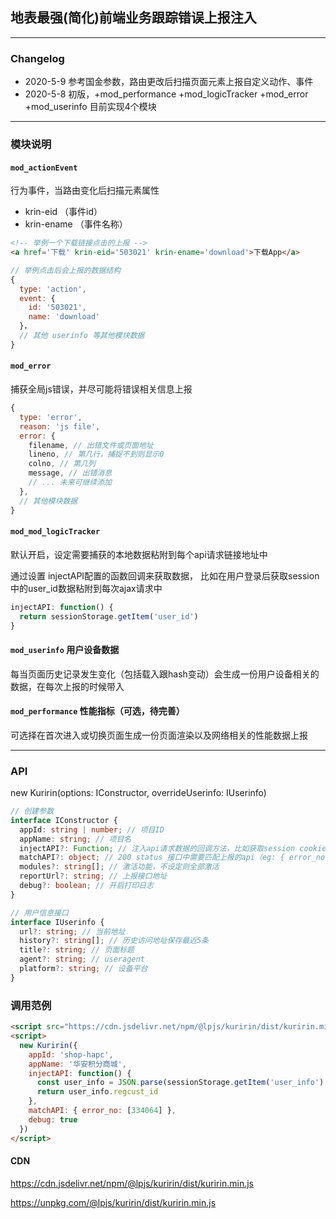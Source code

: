 ## 地表最强(简化)前端业务跟踪错误上报注入
----
### Changelog
 * 2020-5-9 参考国金参数，路由更改后扫描页面元素上报自定义动作、事件
 * 2020-5-8 初版，+mod_performance +mod_logicTracker +mod_error +mod_userinfo 目前实现4个模块

----

### 模块说明

#### `mod_actionEvent` 

行为事件，当路由变化后扫描元素属性 
 * krin-eid （事件id）
 * krin-ename （事件名称）

```html
<!-- 举例一个下载链接点击的上报 -->
<a href='下载' krin-eid='503021' krin-ename='download'>下载App</a>
```

```js
// 举例点击后会上报的数据结构
{
  type: 'action',
  event: {
    id: '503021',
    name: 'download'
  }，
  // 其他 userinfo 等其他模块数据
}
```

#### `mod_error` 

捕获全局js错误，并尽可能将错误相关信息上报

```js
{
  type: 'error',
  reason: 'js file',
  error: {
    filename, // 出错文件或页面地址
    lineno, // 第几行，捕捉不到则显示0
    colno, // 第几列
    message, // 出错消息
    // ... 未来可继续添加
  },
  // 其他模块数据
}
```

#### `mod_mod_logicTracker` 

默认开启，设定需要捕获的本地数据粘附到每个api请求链接地址中

通过设置 injectAPI配置的函数回调来获取数据，
比如在用户登录后获取session中的user_id数据粘附到每次ajax请求中

```js
injectAPI: function() {
  return sessionStorage.getItem('user_id')
}
```


#### `mod_userinfo` 用户设备数据

每当页面历史记录发生变化（包括载入跟hash变动）会生成一份用户设备相关的数据，在每次上报的时候带入

#### `mod_performance` 性能指标（可选，待完善）

可选择在首次进入或切换页面生成一份页面渲染以及网络相关的性能数据上报

----

### API

new Kuririn(options: IConstructor, overrideUserinfo: IUserinfo)

```ts
// 创建参数
interface IConstructor {
  appId: string | number; // 项目ID
  appName: string; // 项目名
  injectAPI?: Function; // 注入api请求数据的回调方法，比如获取session cookie中的userid
  matchAPI?: object; // 200 status 接口中需要匹配上报的api（eg: { error_no: [334064, ...] })
  modules?: string[]; // 激活功能，不设定则全部激活
  reportUrl?: string; // 上报接口地址
  debug?: boolean; // 开启打印日志
}

// 用户信息接口
interface IUserinfo {
  url?: string; // 当前地址
  history?: string[]; // 历史访问地址保存最近5条
  title?: string; // 页面标题
  agent?: string; // useragent
  platform?: string; // 设备平台
}

```

### 调用范例

```html
<script src="https://cdn.jsdelivr.net/npm/@lpjs/kuririn/dist/kuririn.min.js"></script>
<script>
  new Kuririn({
    appId: 'shop-hapc',
    appName: '华安积分商城',
    injectAPI: function() {
      const user_info = JSON.parse(sessionStorage.getItem('user_info') || '{}')
      return user_info.regcust_id
    },
    matchAPI: { error_no: [334064] },
    debug: true
  })
</script>
```

#### CDN

https://cdn.jsdelivr.net/npm/@lpjs/kuririn/dist/kuririn.min.js

https://unpkg.com/@lpjs/kuririn/dist/kuririn.min.js